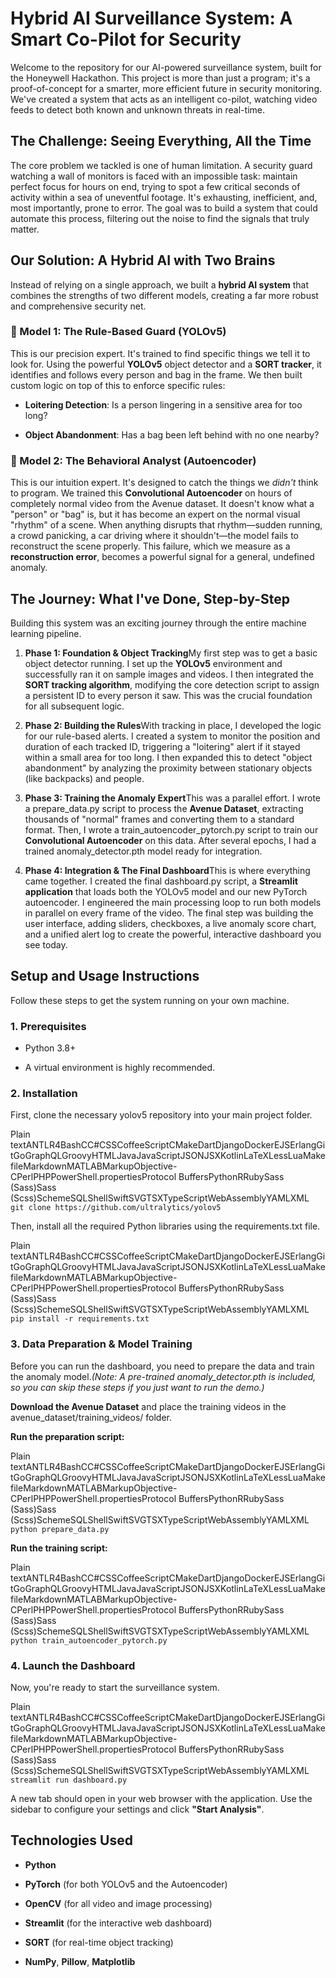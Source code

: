Hybrid AI Surveillance System: A Smart Co-Pilot for Security
============================================================

Welcome to the repository for our AI-powered surveillance system, built for the Honeywell Hackathon. This project is more than just a program; it's a proof-of-concept for a smarter, more efficient future in security monitoring. We've created a system that acts as an intelligent co-pilot, watching video feeds to detect both known and unknown threats in real-time.

The Challenge: Seeing Everything, All the Time
----------------------------------------------

The core problem we tackled is one of human limitation. A security guard watching a wall of monitors is faced with an impossible task: maintain perfect focus for hours on end, trying to spot a few critical seconds of activity within a sea of uneventful footage. It's exhausting, inefficient, and, most importantly, prone to error. The goal was to build a system that could automate this process, filtering out the noise to find the signals that truly matter.

Our Solution: A Hybrid AI with Two Brains
-----------------------------------------

Instead of relying on a single approach, we built a **hybrid AI system** that combines the strengths of two different models, creating a far more robust and comprehensive security net.

### 🧠 Model 1: The Rule-Based Guard (YOLOv5)

This is our precision expert. It's trained to find specific things we tell it to look for. Using the powerful **YOLOv5** object detector and a **SORT tracker**, it identifies and follows every person and bag in the frame. We then built custom logic on top of this to enforce specific rules:

*   **Loitering Detection**: Is a person lingering in a sensitive area for too long?
    
*   **Object Abandonment**: Has a bag been left behind with no one nearby?
    

### 🧠 Model 2: The Behavioral Analyst (Autoencoder)

This is our intuition expert. It's designed to catch the things we _didn't_ think to program. We trained this **Convolutional Autoencoder** on hours of completely normal video from the Avenue dataset. It doesn't know what a "person" or "bag" is, but it has become an expert on the normal visual "rhythm" of a scene. When anything disrupts that rhythm—sudden running, a crowd panicking, a car driving where it shouldn't—the model fails to reconstruct the scene properly. This failure, which we measure as a **reconstruction error**, becomes a powerful signal for a general, undefined anomaly.

The Journey: What I've Done, Step-by-Step
-----------------------------------------

Building this system was an exciting journey through the entire machine learning pipeline.

1.  **Phase 1: Foundation & Object Tracking**My first step was to get a basic object detector running. I set up the **YOLOv5** environment and successfully ran it on sample images and videos. I then integrated the **SORT tracking algorithm**, modifying the core detection script to assign a persistent ID to every person it saw. This was the crucial foundation for all subsequent logic.
    
2.  **Phase 2: Building the Rules**With tracking in place, I developed the logic for our rule-based alerts. I created a system to monitor the position and duration of each tracked ID, triggering a "loitering" alert if it stayed within a small area for too long. I then expanded this to detect "object abandonment" by analyzing the proximity between stationary objects (like backpacks) and people.
    
3.  **Phase 3: Training the Anomaly Expert**This was a parallel effort. I wrote a prepare\_data.py script to process the **Avenue Dataset**, extracting thousands of "normal" frames and converting them to a standard format. Then, I wrote a train\_autoencoder\_pytorch.py script to train our **Convolutional Autoencoder** on this data. After several epochs, I had a trained anomaly\_detector.pth model ready for integration.
    
4.  **Phase 4: Integration & The Final Dashboard**This is where everything came together. I created the final dashboard.py script, a **Streamlit application** that loads both the YOLOv5 model and our new PyTorch autoencoder. I engineered the main processing loop to run both models in parallel on every frame of the video. The final step was building the user interface, adding sliders, checkboxes, a live anomaly score chart, and a unified alert log to create the powerful, interactive dashboard you see today.
    

Setup and Usage Instructions
----------------------------

Follow these steps to get the system running on your own machine.

### 1\. Prerequisites

*   Python 3.8+
    
*   A virtual environment is highly recommended.
    

### 2\. Installation

First, clone the necessary yolov5 repository into your main project folder.

Plain textANTLR4BashCC#CSSCoffeeScriptCMakeDartDjangoDockerEJSErlangGitGoGraphQLGroovyHTMLJavaJavaScriptJSONJSXKotlinLaTeXLessLuaMakefileMarkdownMATLABMarkupObjective-CPerlPHPPowerShell.propertiesProtocol BuffersPythonRRubySass (Sass)Sass (Scss)SchemeSQLShellSwiftSVGTSXTypeScriptWebAssemblyYAMLXML`   git clone https://github.com/ultralytics/yolov5   `

Then, install all the required Python libraries using the requirements.txt file.

Plain textANTLR4BashCC#CSSCoffeeScriptCMakeDartDjangoDockerEJSErlangGitGoGraphQLGroovyHTMLJavaJavaScriptJSONJSXKotlinLaTeXLessLuaMakefileMarkdownMATLABMarkupObjective-CPerlPHPPowerShell.propertiesProtocol BuffersPythonRRubySass (Sass)Sass (Scss)SchemeSQLShellSwiftSVGTSXTypeScriptWebAssemblyYAMLXML`   pip install -r requirements.txt   `

### 3\. Data Preparation & Model Training

Before you can run the dashboard, you need to prepare the data and train the anomaly model._(Note: A pre-trained anomaly\_detector.pth is included, so you can skip these steps if you just want to run the demo.)_

**Download the Avenue Dataset** and place the training videos in the avenue\_dataset/training\_videos/ folder.

**Run the preparation script:**

Plain textANTLR4BashCC#CSSCoffeeScriptCMakeDartDjangoDockerEJSErlangGitGoGraphQLGroovyHTMLJavaJavaScriptJSONJSXKotlinLaTeXLessLuaMakefileMarkdownMATLABMarkupObjective-CPerlPHPPowerShell.propertiesProtocol BuffersPythonRRubySass (Sass)Sass (Scss)SchemeSQLShellSwiftSVGTSXTypeScriptWebAssemblyYAMLXML`   python prepare_data.py   `

**Run the training script:**

Plain textANTLR4BashCC#CSSCoffeeScriptCMakeDartDjangoDockerEJSErlangGitGoGraphQLGroovyHTMLJavaJavaScriptJSONJSXKotlinLaTeXLessLuaMakefileMarkdownMATLABMarkupObjective-CPerlPHPPowerShell.propertiesProtocol BuffersPythonRRubySass (Sass)Sass (Scss)SchemeSQLShellSwiftSVGTSXTypeScriptWebAssemblyYAMLXML`   python train_autoencoder_pytorch.py   `

### 4\. Launch the Dashboard

Now, you're ready to start the surveillance system.

Plain textANTLR4BashCC#CSSCoffeeScriptCMakeDartDjangoDockerEJSErlangGitGoGraphQLGroovyHTMLJavaJavaScriptJSONJSXKotlinLaTeXLessLuaMakefileMarkdownMATLABMarkupObjective-CPerlPHPPowerShell.propertiesProtocol BuffersPythonRRubySass (Sass)Sass (Scss)SchemeSQLShellSwiftSVGTSXTypeScriptWebAssemblyYAMLXML`   streamlit run dashboard.py   `

A new tab should open in your web browser with the application. Use the sidebar to configure your settings and click **"Start Analysis"**.

Technologies Used
-----------------

*   **Python**
    
*   **PyTorch** (for both YOLOv5 and the Autoencoder)
    
*   **OpenCV** (for all video and image processing)
    
*   **Streamlit** (for the interactive web dashboard)
    
*   **SORT** (for real-time object tracking)
    
*   **NumPy**, **Pillow**, **Matplotlib**